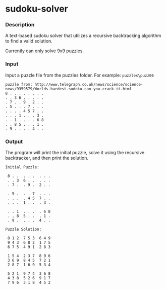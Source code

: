 # sudoku-solver
### Description
A text-based sudoku solver that utilizes a recursive backtracking algorithm to find a valid solution.

Currently can only solve 9x9 puzzles.

### Input
Input a puzzle file from the puzzles folder. For example: ```puzzles\puzz06```

```
puzzle from: http://www.telegraph.co.uk/news/science/science-news/9359579/Worlds-hardest-sudoku-can-you-crack-it.html
8 . . . . . . . .
. . 3 6 . . . . .
. 7 . . 9 . 2 . .
. 5 . . . 7 . . .
. . . . 4 5 7 . .
. . . 1 . . . 3 .
. . 1 . . . . 6 8
. . 8 5 . . . 1 .
. 9 . . . . 4 . .
```

### Output
The program will print the initial puzzle, solve it using the recursive backtracker, and then print the solution.

```
Initial Puzzle:

 8 . .  . . .  . . . 
 . . 3  6 . .  . . . 
 . 7 .  . 9 .  2 . . 

 . 5 .  . . 7  . . . 
 . . .  . 4 5  7 . . 
 . . .  1 . .  . 3 . 

 . . 1  . . .  . 6 8 
 . . 8  5 . .  . 1 . 
 . 9 .  . . .  4 . . 

Puzzle Solution:

 8 1 2  7 5 3  6 4 9 
 9 4 3  6 8 2  1 7 5 
 6 7 5  4 9 1  2 8 3 

 1 5 4  2 3 7  8 9 6 
 3 6 9  8 4 5  7 2 1 
 2 8 7  1 6 9  5 3 4 

 5 2 1  9 7 4  3 6 8 
 4 3 8  5 2 6  9 1 7 
 7 9 6  3 1 8  4 5 2 
```
